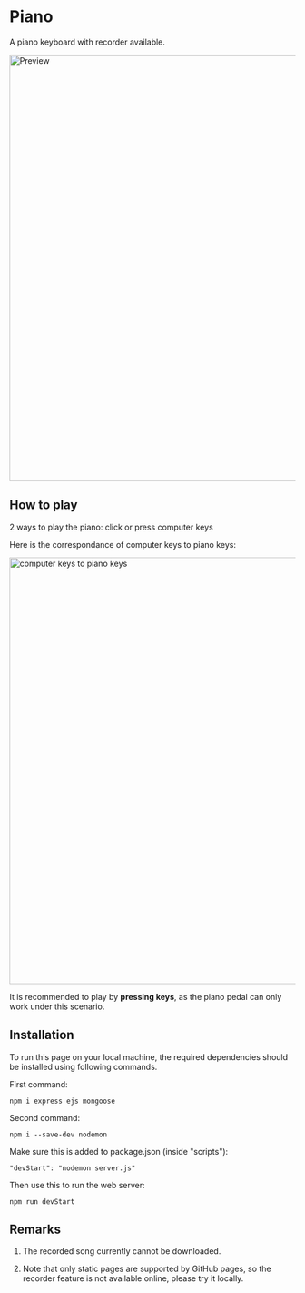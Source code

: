 # Piano

A piano keyboard with recorder available.

<img src="https://user-images.githubusercontent.com/61377153/149753717-12fd2c2c-d933-486c-a65f-af092eab29f6.png" alt="Preview" style="width:750px"/>

## How to play

2 ways to play the piano: click or press computer keys

Here is the correspondance of computer keys to piano keys:

<img src="https://user-images.githubusercontent.com/61377153/149757888-f3efd8c4-3795-4d88-9462-78fba6381776.png" alt="computer keys to piano keys" style="width:750px"/>

It is recommended to play by <b>pressing keys</b>, as the piano pedal can only work under this scenario.


## Installation

To run this page on your local machine, the required dependencies should be installed using following commands.

First command:

```
npm i express ejs mongoose
```

Second command:

```
npm i --save-dev nodemon
```
Make sure this is added to package.json (inside "scripts"):

```
"devStart": "nodemon server.js"
```

Then use this to run the web server:

```
npm run devStart
```

## Remarks

1. The recorded song currently cannot be downloaded.

2. Note that only static pages are supported by GitHub pages, so the recorder feature is not available online, please try it locally.
